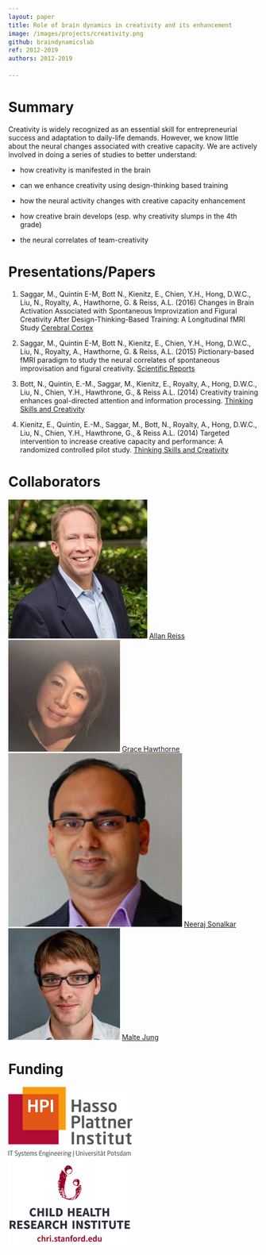 ```yaml
---
layout: paper
title: Role of brain dynamics in creativity and its enhancement
image: /images/projects/creativity.png
github: braindynamicslab
ref: 2012-2019
authors: 2012-2019

---
```


# Summary

Creativity is widely recognized as an essential skill for entrepreneurial success and adaptation to daily-life demands. However, we know little about the neural changes associated with creative capacity. We are actively involved in doing a series of studies to better understand:

- how creativity is manifested in the brain

- can we enhance creativity using design-thinking based training

- how the neural activity changes with creative capacity enhancement

- how creative brain develops (esp. why creativity slumps in the 4th grade)

- the neural correlates of team-creativity


# Presentations/Papers
1. Saggar, M., Quintin E-M, Bott N., Kienitz, E., Chien, Y.H., Hong, D.W.C., Liu, N., Royalty, A., Hawthorne, G. & Reiss, A.L. (2016) Changes in Brain Activation Associated with Spontaneous Improvization and Figural Creativity After Design-Thinking-Based Training: A Longitudinal fMRI Study [Cerebral Cortex](https://doi.org/10.1093/cercor/bhw171)

2. Saggar, M., Quintin E-M, Bott N., Kienitz, E., Chien, Y.H., Hong, D.W.C., Liu, N., Royalty, A., Hawthorne, G. & Reiss, A.L. (2015) Pictionary-based fMRI paradigm to study the neural correlates of spontaneous improvisation and figural creativity. [Scientific Reports](http://www.nature.com/articles/srep10894)

3. Bott, N., Quintin, E.-M., Saggar, M., Kienitz, E., Royalty, A., Hong, D.W.C., Liu, N., Chien, Y.H., Hawthrone, G., & Reiss A.L. (2014) Creativity training enhances goal-directed attention and information processing. [Thinking Skills and Creativity](http://dx.doi.org/10.1016/j.tsc.2014.03.005)

4. Kienitz, E., Quintin, E.-M., Saggar, M., Bott, N., Royalty, A., Hong, D.W.C., Liu, N., Chien, Y.H., Hawthrone, G., & Reiss A.L. (2014) Targeted intervention to increase creative capacity and performance: A randomized controlled pilot study. [Thinking Skills and Creativity](http://dx.doi.org/10.1016/j.tsc.2014.03.002)

# Collaborators
<div class="row">
<div class="col-md-3">
    <img src="../../images/collaborators/allan.jpg" class="img-responsive pull-left">
    <a href="https://profiles.stanford.edu/allan-reiss" target="_blank">Allan Reiss</a>
</div>
<div class="col-md-3">
    <img src="../../images/collaborators/grace.jpeg" class="img-responsive pull-left">
    <a href="https://profiles.stanford.edu/grace-hawthorne" target="_blank">Grace Hawthorne</a>
</div>
<div class="col-md-3">
    <img src="../../images/collaborators/neeraj.jpeg" class="img-responsive pull-left">
    <a href="https://profiles.stanford.edu/neeraj-sonalkar" target="_blank">Neeraj Sonalkar</a>
</div>
<div class="col-md-3">
    <img src="../../images/collaborators/malte.jpeg" class="img-responsive pull-left">
    <a href="http://infosci.cornell.edu/faculty/malte-jung" target="_blank">Malte Jung</a>
</div>    

</div>

<div class="row">

</div>

# Funding
<div class="row">
<div class="col-md-3">
    <img src="../../images/about/hpi-logo.png" class="img-responsive pull-left">
</div>
<div class="col-md-3">
    <img src="../../images/about/chri-logo.png" class="img-responsive pull-left">
</div>
</div>